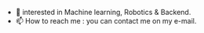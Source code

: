 - 👀 interested in Machine learning, Robotics & Backend.
- 📫 How to reach me : you can contact me on my e-mail.
<!---
JUANICZO/JUANICZO is a ✨ special ✨ repository because its `README.md` (this file) appears on your GitHub profile.
You can click the Preview link to take a look at your changes.
--->
